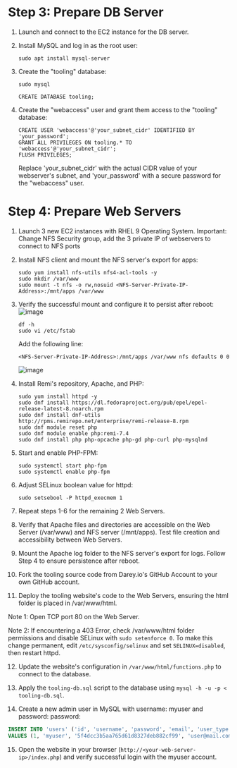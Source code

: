 # Step 3: Prepare DB Server

1. Launch and connect to the EC2 instance for the DB server.

2. Install MySQL and log in as the root user:
   ```shell
   sudo apt install mysql-server
   ```

3. Create the "tooling" database:
    ```shell
   sudo mysql
   ```
   ```mysql
   CREATE DATABASE tooling;
   ```

4. Create the "webaccess" user and grant them access to the "tooling" database:
   ```mysql
   CREATE USER 'webaccess'@'your_subnet_cidr' IDENTIFIED BY 'your_password';
   GRANT ALL PRIVILEGES ON tooling.* TO 'webaccess'@'your_subnet_cidr';
   FLUSH PRIVILEGES;
   ```
   Replace 'your_subnet_cidr' with the actual CIDR value of your webserver's subnet, and 'your_password' with a secure password for the "webaccess" user.

# Step 4: Prepare Web Servers

1. Launch 3 new EC2 instances with RHEL 9 Operating System. Important: Change NFS Security group, add the 3 private IP of webservers to connect to NFS ports

2. Install NFS client and mount the NFS server's export for apps:
   ```shell
   sudo yum install nfs-utils nfs4-acl-tools -y
   sudo mkdir /var/www
   sudo mount -t nfs -o rw,nosuid <NFS-Server-Private-IP-Address>:/mnt/apps /var/www
   ```

3. Verify the successful mount and configure it to persist after reboot:
![image](https://github.com/luismanuu/DevOps-3TierWebApp/assets/14170090/6b18cfe8-3a27-4775-8f71-0068dd62180a)

   ```shell
   df -h
   sudo vi /etc/fstab
   ```
   Add the following line:
   ```text
   <NFS-Server-Private-IP-Address>:/mnt/apps /var/www nfs defaults 0 0
   ```
   ![image](https://github.com/luismanuu/DevOps-3TierWebApp/assets/14170090/56c5347b-6adb-46bb-927c-7ea417b97b79)


4. Install Remi's repository, Apache, and PHP:
   ```shell
   sudo yum install httpd -y
   sudo dnf install https://dl.fedoraproject.org/pub/epel/epel-release-latest-8.noarch.rpm
   sudo dnf install dnf-utils http://rpms.remirepo.net/enterprise/remi-release-8.rpm
   sudo dnf module reset php
   sudo dnf module enable php:remi-7.4
   sudo dnf install php php-opcache php-gd php-curl php-mysqlnd
   ```

5. Start and enable PHP-FPM:
   ```shell
   sudo systemctl start php-fpm
   sudo systemctl enable php-fpm
   ```

6. Adjust SELinux boolean value for httpd:
   ```shell
   sudo setsebool -P httpd_execmem 1
   ```

7. Repeat steps 1-6 for the remaining 2 Web Servers.


8. Verify that Apache files and directories are accessible on the Web Server (/var/www) and NFS server (/mnt/apps). Test file creation and accessibility between Web Servers.

9. Mount the Apache log folder to the NFS server's export for logs. Follow Step 4 to ensure persistence after reboot.

10. Fork the tooling source code from Darey.io's GitHub Account to your own GitHub account.

11. Deploy the tooling website's code to the Web Servers, ensuring the html folder is placed in /var/www/html.

   Note 1: Open TCP port 80 on the Web Server.
   
   Note 2: If encountering a 403 Error, check /var/www/html folder permissions and disable SELinux with `sudo setenforce 0`. To make this change permanent, edit `/etc/sysconfig/selinux` and set `SELINUX=disabled`, then restart httpd.

12. Update the website's configuration in `/var/www/html/functions.php` to connect to the database.

13. Apply the `tooling-db.sql` script to the database using `mysql -h -u -p < tooling-db.sql`.

14. Create a new admin user in MySQL with username: myuser and password: password:
   ```sql
   INSERT INTO 'users' ('id', 'username', 'password', 'email', 'user_type', 'status')
   VALUES (1, 'myuser', '5f4dcc3b5aa765d61d8327deb882cf99', 'user@mail.com', 'admin', '1');
   ```

15. Open the website in your browser (`http://<your-web-server-ip>/index.php`) and verify successful login with the myuser account.
```


